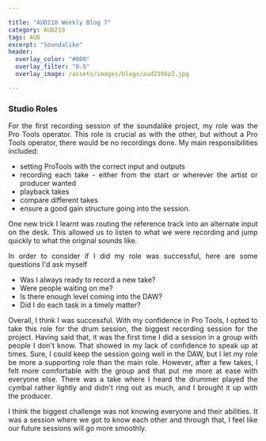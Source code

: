 ```yaml
---

title: "AUD210 Weekly Blog 7"
category: AUD210
tags: AUD
excerpt: "Soundalike"
header:
  overlay_color: "#000"
  overlay_filter: "0.5"
  overlay_image: /assets/images/blogs/aud210bp2.jpg

---
```

<style>
body {
text-align: justify}
</style>



### Studio Roles
For the first recording session of the soundalike project, my role was the Pro Tools operator. This role is crucial as with the other, but without a Pro Tools operator, there would be no recordings done. My main responsibilities included:
* setting ProTools with the correct input and outputs
* recording each take - either from the start or wherever the artist or producer wanted
* playback takes
* compare different takes
* ensure a good gain structure going into the session.

One new trick I learnt was routing the reference track into an alternate input on the desk. This allowed us to listen to what we were recording and jump quickly to what the original sounds like. 

In order to consider if I did my role was successful, here are some questions I'd ask myself
* Was I always ready to record a new take?
* Were people waiting on me?
* Is there enough level coming into the DAW?
* Did I do each task in a timely matter?

Overall, I think I was successful. With my confidence in Pro Tools, I opted to take this role for the drum session, the biggest recording session for the project.  Having said that, it was the first time I did a session in a group with people I don't know. That showed in my lack of confidence to speak up at times. Sure, I could keep the session going well in the DAW, but I let my role be more a supporting role than the main role. However, after a few takes, I felt more comfortable with the group and that put me more at ease with everyone else. There was a take where I heard the drummer played the cymbal rather lightly and didn't ring out as much, and I brought it up with the producer. 

I think the biggest challenge was not knowing everyone and their abilities. It was a session where we got to know each other and through that, I feel like our future sessions will go more smoothly. 
